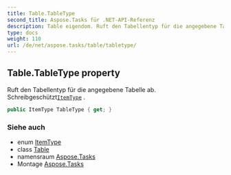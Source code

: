 ```yaml
---
title: Table.TableType
second_title: Aspose.Tasks für .NET-API-Referenz
description: Table eigendom. Ruft den Tabellentyp für die angegebene Tabelle ab. SchreibgeschütztItemType .
type: docs
weight: 110
url: /de/net/aspose.tasks/table/tabletype/
---
```

## Table.TableType property

Ruft den Tabellentyp für die angegebene Tabelle ab. Schreibgeschützt[`ItemType`](../../itemtype/) .

```csharp
public ItemType TableType { get; }
```

### Siehe auch

* enum [ItemType](../../itemtype/)
* class [Table](../)
* namensraum [Aspose.Tasks](../../table/)
* Montage [Aspose.Tasks](../../../)



